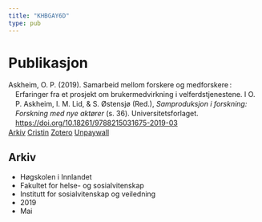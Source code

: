 ```yaml
---
title: "KHBGAY6D"
type: pub
---
```

<h1>Publikasjon</h1>
<article id="csl-bib-container-KHBGAY6D" class="csl-bib-container">
  <div class="csl-bib-body" style="line-height: 1.35; padding-left: 1em; text-indent:-1em;">
  <div class="csl-entry">Askheim, O. P. (2019). Samarbeid mellom forskere og medforskere&#x202F;: Erfaringer fra et prosjekt om brukermedvirkning i velferdstjenestene. I O. P. Askheim, I. M. Lid, &amp; S. &#xD8;stensj&#xF8; (Red.), <i>Samproduksjon i forskning: Forskning med nye akt&#xF8;rer</i> (s. 36). Universitetsforlaget. <a href="https://doi.org/10.18261/9788215031675-2019-03">https://doi.org/10.18261/9788215031675-2019-03</a></div>
</div>
  <div class="csl-bib-buttons">
    <a href="#taxonomy-article-KHBGAY6D" class="csl-bib-button">Arkiv</a>
    <a href alt="Cristin URL" class="csl-bib-button">Cristin</a>
    <a href alt="Zotero URL" class="csl-bib-button">Zotero</a>
    <a href="https://www.idunn.no/file/pdf/67122914/2_samarbeid_mellom_forskere_og_medforskere_erfaringer_fr.pdf" class="csl-bib-button">Unpaywall</a>
  </div>
  <div id="csl-bib-meta-container-KHBGAY6D"></div>
</article>
<div id="csl-bib-meta-KHBGAY6D" class="csl-bib-meta">
  <article id="taxonomy-article-KHBGAY6D" class="taxonomy-article">
    <h1>Arkiv</h1>
    <ul>
      <li>Høgskolen i Innlandet</li>
      <li>Fakultet for helse- og sosialvitenskap</li>
      <li>Institutt for sosialvitenskap og veiledning</li>
      <li>2019</li>
      <li>Mai</li>
    </ul>
  </article>
</div>
